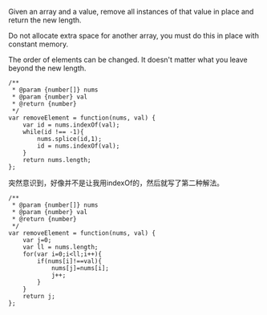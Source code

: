 Given an array and a value, remove all instances of that value in place and return the new length.

Do not allocate extra space for another array, you must do this in place with constant memory.

The order of elements can be changed. It doesn't matter what you leave beyond the new length.
```
/**
 * @param {number[]} nums
 * @param {number} val
 * @return {number}
 */
var removeElement = function(nums, val) {
    var id = nums.indexOf(val);
    while(id !== -1){
        nums.splice(id,1);
        id = nums.indexOf(val);
    }
    return nums.length;
};
```

突然意识到，好像并不是让我用indexOf的，然后就写了第二种解法。

```
/**
 * @param {number[]} nums
 * @param {number} val
 * @return {number}
 */
var removeElement = function(nums, val) {
    var j=0;
    var ll = nums.length;
    for(var i=0;i<ll;i++){
        if(nums[i]!==val){
            nums[j]=nums[i];
            j++;
        }
    }
    return j;
};
```
